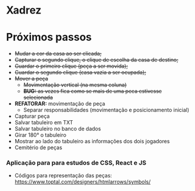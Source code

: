 Xadrez
===

# Próximos passos
- ~~Mudar a cor da casa ao ser clicada;~~
- ~~Capturar o segundo clique, o clique de escolha da casa de destino;~~
- ~~Guardar o primeiro clique (peça a ser movida);~~
- ~~Guardar o segundo clique (casa vazia a ser ocupada);~~
- ~~Mover a peça~~
    - ~~Movimentação vertical (na mesma coluna)~~
    - ~~**BUG:** as vezes fica como se mais de uma peca estivesse selecionada~~
- **REFATORAR:** movimentação de peça
    - Separar responsabilidades (movimentação e posicionamento inicial)
- Capturar peça
- Salvar tabuleiro em TXT
- Salvar tabuleiro no banco de dados
- Girar 180° o tabuleiro
- Mostrar ao lado do tabuleiro as informações dos dois jogadores
- Cemitério de peças


### Aplicação para para estudos de CSS, React e JS

- Códigos para representação das peças: https://www.toptal.com/designers/htmlarrows/symbols/
